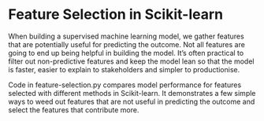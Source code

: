# Feature Selection in Scikit-learn

When building a supervised machine learning model, we gather features that are potentially useful for predicting the outcome. Not all features are going to end up being helpful in building the model. It’s often practical to filter out non-predictive features and keep the model lean so that the model is faster, easier to explain to stakeholders and simpler to productionise.

Code in feature-selection.py compares model performance for features selected with different methods in Scikit-learn. It demonstrates a few simple ways to weed out features that are not useful in predicting the outcome and select the features that contribute more.
